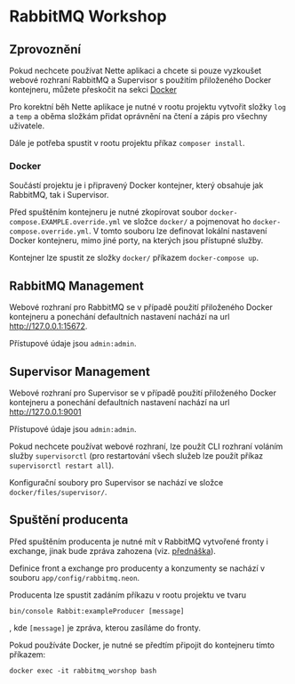 # RabbitMQ Workshop

## Zprovoznění
Pokud nechcete používat Nette aplikaci a chcete si pouze vyzkoušet webové rozhraní RabbitMQ a Supervisor s použitím přiloženého Docker kontejneru, můžete přeskočit na sekci [Docker](#docker) 

Pro korektní běh Nette aplikace je nutné v rootu projektu vytvořit složky `log` a `temp` a oběma složkám přidat oprávnění na čtení a zápis pro všechny uživatele. 

Dále je potřeba spustit v rootu projektu příkaz `composer install`.  

### Docker
Součástí projektu je i připravený Docker kontejner, který obsahuje jak RabbitMQ, tak i Supervisor.
 
Před spuštěním kontejneru je nutné zkopírovat soubor `docker-compose.EXAMPLE.override.yml` ve složce `docker/` a  pojmenovat ho `docker-compose.override.yml`. 
V tomto souboru lze definovat lokální nastavení Docker kontejneru, mimo jiné porty, na kterých jsou přístupné služby. 

Kontejner lze spustit ze složky `docker/` příkazem `docker-compose up`. 

## RabbitMQ Management 
Webové rozhraní pro RabbitMQ se v případě použití přiloženého Docker kontejneru a ponechání defaultních nastavení nachází na url <http://127.0.0.1:15672>. 

Přístupové údaje jsou `admin:admin`.

## Supervisor Management 
Webové rozhraní pro Supervisor se v případě použití přiloženého Docker kontejneru a ponechání defaultních nastavení nachází na url <http://127.0.0.1:9001>

Přístupové údaje jsou `admin:admin`. 

Pokud nechcete používat webové rozhraní, lze použít CLI rozhraní voláním služby `supervisorctl` (pro restartování všech služeb lze použít příkaz `supervisorctl restart all`). 

Konfigurační soubory pro Supervisor se nachází ve složce `docker/files/supervisor/`. 

## Spuštění producenta 
Před spuštěním producenta je nutné mít v RabbitMQ vytvořené fronty i exchange, jinak bude zpráva zahozena (viz. [přednáška](https://drive.google.com/open?id=1tvSNGAnABciV6oYtq_XWN_rZ5Dwd2hrm-wjFEy6Yq9w)). 

Definice front a exchange pro producenty a konzumenty se nachází v souboru `app/config/rabbitmq.neon`. 

Producenta lze spustit zadáním příkazu v rootu projektu ve tvaru 

`bin/console Rabbit:exampleProducer [message]`

, kde `[message]` je zpráva, kterou zasíláme do fronty. 

Pokud používáte Docker, je nutné se předtím připojit do kontejneru tímto příkazem: 

`docker exec -it rabbitmq_worshop bash`